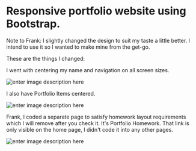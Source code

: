 ﻿# Responsive portfolio website using Bootstrap.

Note to Frank: I slightly changed the design to suit my taste a little better. I intend to use it so I wanted to make mine from the get-go. 

These are the things I changed:

I went with centering my name and navigation on all screen sizes. 

![enter image description here](https://previews.dropbox.com/p/thumb/AAr0hq8r7fxtZSNxarYZ5gwYSDDHLPsERL0zoYUToV-nK-UUgriOoYWsR04tIRrCnwn1nQ9Zps5g9xAGV90Y9rX-HWxjNFbCbVmaX7bhf-vDmb6CYNvjp35pCPF30HKLD4cQ6pUBakRr--3gaq6sO8RteIvE4oXltWGE6V1jfzAwvq_0hD9IZUVZVAF0-UTOEO0M54BxBim-U57p3fElMG9rtqiCsEWSwOrabQ_CY8B1BL3wM_vr_YcEUyZBl_xsDCHE2zMl3wXR-nduPtKvSXYjn7lK7PL2b489kyefkCUQgjJY4_WN0eHNNKjm43sivj0JDFWtGj2ocDP1GhplxJkvh3DQniRRI4RtB_nRx8XRMj4PKb0-7C74X0B6gZmwj4GVEUJCbVRXR4GoCubWkFYooiDlMzcKI86rL5P2-V55kQ/p.png?fv_content=true&size_mode=5)

I also have Portfolio Items centered.

![enter image description here](https://previews.dropbox.com/p/thumb/AArFbiQys-zU-JbtRBq_twxucCxWQ-qNPYq0qMZyMSz3ASxHENdvMkFvs-w2yRy5CKzrY-aBW5B5VTYVRymkeiHknvLiuUuj56raM8I1ssbSLjUTsGwNzIkX2HC2jl7MYQLDFc6J5oG-h0FMHtIM3bpnXVawaBJlhVIGJ2nTX0SZ__9UQVESnIq_OTNOyKWc7KZn8MBN3Y3yVsK8oq1kAIwWwxggljvgyJis5amXio1h41jeW8HgHkAojB7QRRGB_qK0GY5-XxBSNw3T0a3dTq91yZ_Gvnt4-ckQaj-r00juEoRlJGkEUVPpgiZTnrIf0GGlVwi5kOkyw9U47cUnRexb/p.png?fv_content=true&size_mode=5)

Frank, I coded a separate page to satisfy homework layout requirements which I will remove after you check it. It's Portfolio Homework. That link is only visible on the home page, I didn't code it into any other pages. 

![enter image description here](https://previews.dropbox.com/p/thumb/AApuDE-hc4UGuRb82jh-Dl1sWSZFIUg6l6je9P-QjQNY9MsPwzor6ORXe0TYvdiAMdiSsXcJxnPTJuHzolGOwEIgCAxz6jjYtWIIgZqEuTYCeksRn_OgQmjd4HImA95RBs3HM-NRbyOW_sgXcFzDGcFIThP8BVQ4I1yrg-tVsy8YCN-zaI9bDZ71fLdUtOH5QJjPCiuiIMdeUUQqNMZ8VaKs6FNyzKQ83SyyFN3Tr1ZB79gh1hBf-izMGYTtxRQ8-SgJd080qa0P6JN48SCIyGw-NG15iHUk4ZpG_MlPLd54paDKx-3CXkOoK6W4aprPwWm5_KC1heHUYpcQTaT3x3DA/p.png?fv_content=true&size_mode=5)







